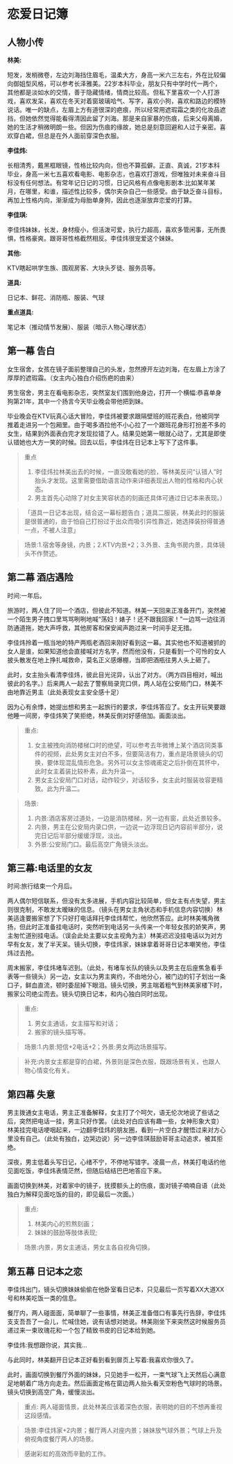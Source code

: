 # 恋爱日记簿


## 人物小传

**林美:**

短发，发梢微卷，左边刘海挡住眉毛，温柔大方，身高一米六三左右，外在比较偏向御姐型风格，可以参考长泽雅美。22岁本科毕业，朋友只有中学时代一两个，其他都是淡如水的交情，善于隐藏情绪，情商比较高。但私下里喜欢一个人打游戏，喜欢发呆，喜欢在冬天对着窗玻璃哈气、写字，喜欢小狗，喜欢和路边的模特说话。唯一的缺点，左眉上方有道很深的疤痕，所以经常用遮瑕霜之类的化妆品遮挡，但她依然觉得能看得清因此留了刘海。那是来自家暴的伤痕，后来父母离婚，她的生活才稍微明朗一些。但因为伤痕的缘故，她总是刻意回避和人过于亲密。喜欢穿白裙，但总是在外人面前穿深色衣服。


**李佳炜:**

长相清秀，戴黑框眼镜，性格比较内向，但也不算孤僻。正直、真诚，21岁本科毕业，身高一米七五喜欢看电影、电影杂志，也喜欢打游戏，但唯独对未来奋斗目标没有任何想法。有常年记日记的习惯，日记风格有点像电影剧本:比如某年某月，在哪里，和谁，描述性比较多，偶尔夹杂自己一些感受。由于缺乏奋斗目标，再加上性格内向，渐渐成为母胎单身狗，因此也逐渐放弃恋爱的打算。


**李佳琪:**

李佳炜妹妹，长发，身材瘦小，但活泼可爱，执行力超高，喜欢多管闲事，无所畏惧，性格豪爽。跟哥哥性格截然相反。李佳炜很宠爱这个妹妹。


**其他:**

KTV瞎起哄学生族、围观房客、大块头歹徒、服务员等。

**道具:**

日记本、鲜花、消防瓶、服装、气球

**重点道具:**

笔记本（推动情节发展）、服装（暗示人物心理状态）


## 第一幕  告白

女生宿舍，女孩在镜子面前整理自己的头发，忽然撩开左边刘海，在左眉上方涂了厚厚的遮瑕霜。（女主内心独白介绍伤疤的由来）


男生宿舍，男主在看电影杂志，突然室友们围到他身边，打开一个横幅:恭喜单身狗第21年，其中一个扬言今天毕业晚会带他把到妹。


毕业晚会在KTV玩真心话大冒险，李佳炜被要求跟隔壁班的班花表白，他被同学推着走进另一个包厢里。由于喝多酒拉他不小心拉了一个跟班花身形打扮差不多的女生，结果到外面表白完才发现拉错了人。结果见她第一眼就心动了，尤其是即使认错她也大方一笑的时候。回去以后，李佳炜在日记本上写下了这件事。


> 重点
> 1. 李佳炜拉林美出去的时候，一直没敢看她的脸，等林美反问“认错人”时抬头才发现。这里需要借助语言动作来详细表现出人物的性格和内心状态。
> 2. 男主首先心动除了对女主笑容状态的刻画还具体可通过日记本来表现。）


>「道具一日记本出现，结合这一幕标题告白；道具二服装，林美此时的服装是很普通的，由于怕自己打扮过于出众而吸引异性靠近，她选择装扮得普通一点，不被人注意」


> 场景:1.宿舍等身镜，内景；2.KTV内景+2；3.外景、主角书房内景，具体镜头不作赘述。


## 第二幕  酒店遇险


时间:一年后。


旅游时，两人住了同一个酒店，但彼此不知道。林美一天回来正准备开门，突然被一个陌生男子拽口里骂骂咧咧地喊“荡妇！婊子！还不跟我回家！”一边骂一边往消防通道拖，她大声呼救，其他房客和保安闻声跑过来一时间手足无措。


李佳炜拎着一瓶当地的特产两瓶老酒回来刚好看到这一幕。其实他也不知道被抓的女人是谁，如果知道他会直接喊对方名字，然而他没有，只是看到一个可怜的女人披头散发在地上挣扎喊救命，莫名正义感爆棚，当即把酒瓶往男人头上砸了。


此时，女主抬头看清李佳炜，彼此目光诧异，认出了对方。（两方四目相对，喊出彼此的名字。）后来两人一起去了警察局录完口供，两人站在公安局门口，林美不由地靠近男主（此处表现女主安全感十足）


因为心有余悸，她提出想和男主一起旅行的要求，李佳炜答应了。女主开玩笑要跟他睡一间房，李佳炜笑了笑拒绝，林美反倒对好感倍加。画面淡出。


> 重点:
> 1. 女主被拽向消防楼梯口时的绝望，可以参考去年微博上某个酒店同类事件的视频，此处男女主对白不多，但要简洁有力，重点是场景镜头的切换，要体现混乱情形危急。另外可以女主惊魂甫定之后扑倒在其怀中，此时女主着装比较朴素，此为升温一。
> 2. 男女主公安局门口对话，动作较少，对话较多，女主此时服装妆容更精致。此为升温二。


> 场景:
> 1. 内景:酒店客房过道处，一边是消防楼梯，另一边有窗，此处近景较多。
> 2. 内景，男主在公安局内录口供，一边说一边浮现日记内容前半部分，说完日记后半部分缓缓浮现，淡出。
> 2. 外景:公安局门口。最后高空广角镜头淡出。

## 第三幕:电话里的女友


时间:旅行结束一个月后。


两人偶尔短信联系，但没有太多进展，手机内容比较简单，但女主有点失望，男主则很克制，不敢发太暧昧的信息。（镜头在男女主角状态和手机信息内容切换）林美适逢要搬家想了下只好打电话拜托李佳炜帮忙，他欣然答应。此时林美嘴角微扬，但此时正准备挂电话时，突然听到电话另一头传来一个年轻女孩的娇笑声，男主匆忙道别挂电话。（误会此处主要以女主视角为主）林美迟迟没挂电话以为对方早有女友，发了半天呆。镜头切换，李佳炜家，妹妹拿着哥哥日记本嘲笑他，李佳炜过去抢。


周末搬家，李佳炜堵车迟到。（此处，有堵车长队的镜头以及男主在后座焦急看手表等一些镜头）另一边，女主以为男主爽约，不由地分心，被门边的钉子划出一条口子，鲜血直流，顿时委屈掉下眼泪。镜头切换，男主喘着粗气到林美家楼下时，搬家公司绝尘而去。镜头切换日记本，和内心独白同时出现。


> 重点:
> 1. 男女主通话，女主描写和对话；
> 2. 搬家的镜头描写等。


> 场景:1.内景:短信+2电话+2；外景:男女两边场景描写。


> 补充:内景女主都是穿的白裙，外景则是深色衣服，既跟场景有关，也跟人物心情变化有关。


## 第四幕  失意

男主拨通女主电话，男主正准备解释，女主打了个呵欠，语无伦次地说了些话之后，突然把电话一挂，男主只好作罢。（此处对白应该有趣一些，女神形象大变）林美挂完电话哽咽起来，一边翻李佳炜的朋友圈，看到一片空白才醒悟过来对方心里没有自己。（此处有独白，边哭边说）另一边李佳琪鼓励哥哥主动追求，被其拒绝。

深夜，男主低着头写日记，心绪不宁，不停地写错字。凌晨一点，林美打电话约他见面吃饭，李佳炜表情茫然，但随后结结巴巴地答应下来。

画面切换到林美，对着家中的镜子，抚摸额头上的伤痕，面对镜子喃喃自语（此处独白为解释见面吃饭的目的，即见最后一次面。）

> 重点:
> 1. 林美内心的煎熬刻画；
> 2. 妹妹的鼓励等肢体表现;

> 场景:内景，男女主通话，男女主各自视角切换。

## 第五幕   日记本之恋

李佳炜出门，镜头切换妹妹偷偷在他卧室看日记本，只见最后一页写着XX大道XX号和林美吃饭一类的信息。

餐厅内，两人碰面面，简单聊了一些事情，林美正准备借口有事先行告辞，李佳炜支支吾吾了一会儿，忙喊住她，说有话想对她说。林美刚坐下来突然这时候服务员递过来一束玫瑰花和一个包了精致书皮的日记本给到她。

李佳炜:我想跟你说，其实我…

与此同时，林美翻开日记本正好看到看到扉页上写着:我喜欢你很久了。 

此时，画面切换到餐厅外面的妹妹，只见她手一松开，一束气球飞上天然后心满意足地朝着广场方向走去。然后画面定格在窗边两人抬头看天空粉色气球时的场景。镜头切换到高空广角，缓慢淡出。

> 重点: 两人碰面情景，此处林美应该着深色衣服，表明她的目的不想再重视这段感情。


> 场景:李佳炜家+2内景；餐厅两人对座内景；妹妹放气球外景；气球上升及俯视角度餐厅两人的场景。



> 感谢彩虹的高效而辛勤的工作。
